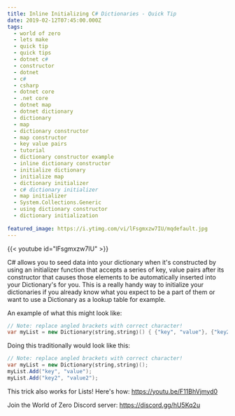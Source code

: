 ```yaml
---
title: Inline Initializing C# Dictionaries - Quick Tip
date: 2019-02-12T07:45:00.000Z
tags:
  - world of zero
  - lets make
  - quick tip
  - quick tips
  - dotnet c#
  - constructor
  - dotnet
  - c#
  - csharp
  - dotnet core
  - .net core
  - dotnet map
  - dotnet dictionary
  - dictionary
  - map
  - dictionary constructor
  - map constructor
  - key value pairs
  - tutorial
  - dictionary constructor example
  - inline dictionary constructor
  - initialize dictionary
  - initialize map
  - dictionary initializer
  - c# dictionary initializer
  - map initializer
  - System.Collections.Generic
  - using dictionary constructor
  - dictionary initialization
  
featured_image: https://i.ytimg.com/vi/lFsgmxzw7IU/mqdefault.jpg
---
```


{{< youtube id="lFsgmxzw7IU" >}}

C# allows you to seed data into your dictionary when it's constructed by using an initializer function that accepts a series of key, value pairs after its constructor that causes those elements to be automatically inserted into your Dictionary's for you. This is a really handy way to initialize your dictionaries if you already know what you expect to be a part of them or want to use a Dictionary as a lookup table for example.

An example of what this might look like:

```csharp
// Note: replace angled brackets with correct character!
var myList = new Dictionary⟨string,string⟩() { {"key", "value"}, {"key2", "value2"} };
```

Doing this traditionally would look like this:

```csharp
// Note: replace angled brackets with correct character!
var myList = new Dictionary⟨string,string⟩();
myList.Add("key", "value");
myList.Add("key2", "value2");
```

This trick also works for Lists! Here's how: https://youtu.be/F11BhVjmyd0

Join the World of Zero Discord server: https://discord.gg/hU5Kq2u